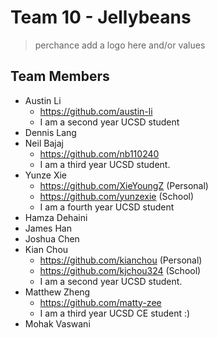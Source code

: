 # Team 10 - Jellybeans

> perchance add a logo here and/or values

## Team Members

- Austin Li
  - <https://github.com/austin-li>
  - I am a second year UCSD student
- Dennis Lang
- Neil Bajaj
  - <https://github.com/nb110240>
  - I am a third year UCSD student.
- Yunze Xie
  - <https://github.com/XieYoungZ> (Personal)
  - <https://github.com/yunzexie> (School)
  - I am a fourth year UCSD student 
- Hamza Dehaini
- James Han
- Joshua Chen
- Kian Chou
  - https://github.com/kianchou (Personal)
  - <https://github.com/kjchou324> (School)
  - I am a second year UCSD student.
- Matthew Zheng
  - <https://github.com/matty-zee>
  - I am a third year UCSD CE student :) 
- Mohak Vaswani
